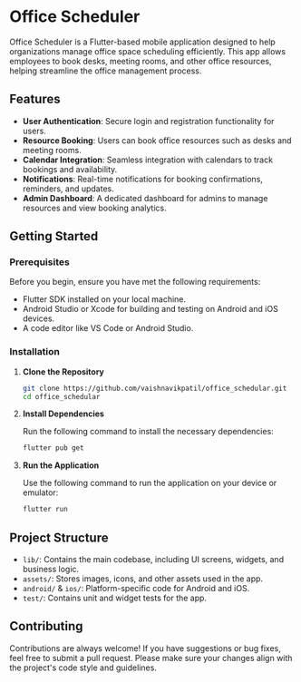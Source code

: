 
# Office Scheduler

Office Scheduler is a Flutter-based mobile application designed to help organizations manage office space scheduling efficiently. This app allows employees to book desks, meeting rooms, and other office resources, helping streamline the office management process.

## Features

- **User Authentication**: Secure login and registration functionality for users.
- **Resource Booking**: Users can book office resources such as desks and meeting rooms.
- **Calendar Integration**: Seamless integration with calendars to track bookings and availability.
- **Notifications**: Real-time notifications for booking confirmations, reminders, and updates.
- **Admin Dashboard**: A dedicated dashboard for admins to manage resources and view booking analytics.

## Getting Started

### Prerequisites

Before you begin, ensure you have met the following requirements:

- Flutter SDK installed on your local machine.
- Android Studio or Xcode for building and testing on Android and iOS devices.
- A code editor like VS Code or Android Studio.

### Installation

1. **Clone the Repository**

   ```bash
   git clone https://github.com/vaishnavikpatil/office_schedular.git
   cd office_schedular
   ```

2. **Install Dependencies**

   Run the following command to install the necessary dependencies:

   ```bash
   flutter pub get
   ```

3. **Run the Application**

   Use the following command to run the application on your device or emulator:

   ```bash
   flutter run
   ```

## Project Structure

- `lib/`: Contains the main codebase, including UI screens, widgets, and business logic.
- `assets/`: Stores images, icons, and other assets used in the app.
- `android/` & `ios/`: Platform-specific code for Android and iOS.
- `test/`: Contains unit and widget tests for the app.

## Contributing

Contributions are always welcome! If you have suggestions or bug fixes, feel free to submit a pull request. Please make sure your changes align with the project's code style and guidelines.


